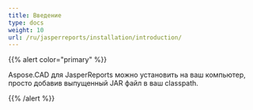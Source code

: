 ```yaml
---
title: Введение
type: docs
weight: 10
url: /ru/jasperreports/installation/introduction/
---
```


{{% alert color="primary" %}}

Aspose.CAD для JasperReports можно установить на ваш компьютер, просто добавив выпущенный JAR файл в ваш classpath.

{{% /alert %}}
